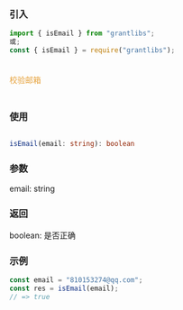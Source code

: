 ### 引入

```js
import { isEmail } from "grantlibs";
或;
const { isEmail } = require("grantlibs");
```

<div style="color: #E6A23C; fontSize: 18px; padding: 20px 0">
  校验邮箱
</div>

### 使用

```ts

isEmail(email: string): boolean

```

### 参数

email: string

### 返回

boolean: 是否正确

### 示例

```js
const email = "810153274@qq.com";
const res = isEmail(email);
// => true
```
